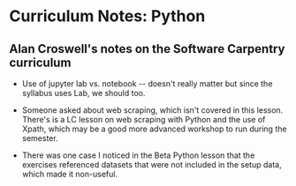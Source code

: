 # Curriculum Notes: Python

## Alan Croswell's notes on the Software Carpentry curriculum

- Use of jupyter lab vs. notebook -- doesn't really matter but
        since the syllabus uses Lab, we should too.
- Someone asked about web scraping, which isn't covered in this
        lesson. There's is a LC lesson on web scraping with Python and
        the use of Xpath, which may be a good more advanced workshop
        to run during the semester.

- There was one case I noticed in the Beta Python lesson that the
        exercises referenced datasets that were not included in the
        setup data, which made it non-useful.
